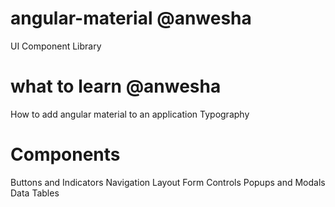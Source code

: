 # angular-material @anwesha

UI Component Library

# what to learn @anwesha

How to add angular material to an application
Typography

# Components

Buttons and Indicators
Navigation
Layout
Form Controls
Popups and Modals
Data Tables
